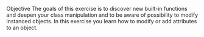Objective
    The goals of this exercise is to discover new built-in functions and deepen 
    your class manipulation and to be aware of possibility to modify instanced objects.
    In this exercise you learn how to modify or add attributes to an object.